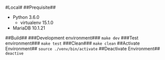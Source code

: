 #Local#
##Prequisite##
  * Python 3.6.0
  	* virtualenv 15.1.0
  * MariaDB 10.1.21

##Build##
###Development environment###
 `make dev`
###Test environment###
  `make test`
###Clean###
  `make clean`
##Activate Environment##
  `source ./venv/bin/activate`
##Deactivate Environment##
  `deactive`